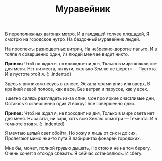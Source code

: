 ﻿---
layout: lyrics
title: Муравейник
description: "В переполненных вагонах метро и в галдящей толчее площадей я смотрю на городское нутро, на бездонный муравейник людей..."
---

В переполненных вагонах метро,
И в галдящей толчее площадей,
Я смотрю на городское нутро,
На бездонный муравейник людей.

На проспекты разноцветных витрин,
На небрежно-дорогие пальто,
И в толпе я совершенно один,
Из людей меня не видит никто.

**Припев:**
Чтоб не ждал я, не проходит ни дня,
Только в мире знаков нет для меня.
Нет ни места, ни пути, сколько Землю не шерсти —
Пустота. И в пустоте этой я.
{: .indented}

Здесь я винтиком несусь в колесе,
Эскалаторами вниз или вверх,
В крайней левой полосе, как и все,
Без ветрил и парусов, как у всех.

Тщетно силясь разглядеть из-за спин,
Сон про яркие счастливые дни,
Остаюсь я совершенно один
И вокруг все совершенно одни.

**Припев:**
Чтоб не ждал я, не проходит ни дня,
Только в мире света нет для меня.
Ни заката, ни зари, хоть всю Землю осмотри —
Темнота. И в темноте этой я.
{: .indented}

Я мечтаю целый свет обойти,
Но хожу я лишь от сих и до сих.
Пролегают мимо чьи-то пути
В лабиринтах фонарей городских.

Мне бы, может, полной грудью дышать,
Но стою я не на том берегу.
Очень хочется отсюда сбежать.
Я сейчас остановлюсь. И сбегу.
